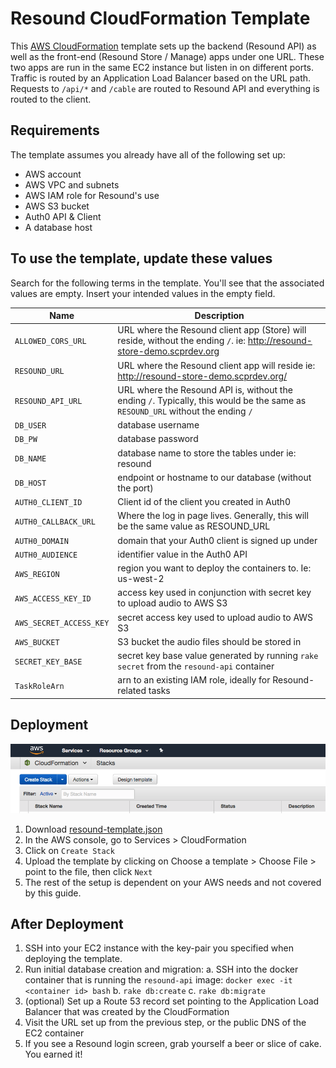 # Resound CloudFormation Template

This [AWS CloudFormation](http://docs.aws.amazon.com/AWSCloudFormation/latest/UserGuide/Welcome.html) template sets up the backend (Resound API) as well as the front-end (Resound Store / Manage) apps under one URL. These two apps are run in the same EC2 instance but listen in on different ports.  Traffic is routed by an Application Load Balancer based on the URL path.  Requests to `/api/*` and `/cable` are routed to Resound API and everything is routed to the client.


## Requirements

The template assumes you already have all of the following set up:
 
* AWS account
* AWS VPC and subnets
* AWS IAM role for Resound's use
* AWS S3 bucket
* Auth0 API & Client
* A database host


## To use the template, update these values
Search for the following terms in the template. You'll see that the associated values are empty.  Insert your intended values in the empty field.

| Name | Description |
| --- | --- |
| `ALLOWED_CORS_URL` | URL where the Resound client app (Store) will reside, without the ending `/`. ie: http://resound-store-demo.scprdev.org |
| `RESOUND_URL` | URL where the Resound client app will reside ie: http://resound-store-demo.scprdev.org/ |
| `RESOUND_API_URL` | URL where the Resound API is, without the ending `/`. Typically, this would be the same as `RESOUND_URL` without the ending `/` |
| `DB_USER` | database username |
| `DB_PW` | database password |
| `DB_NAME` | database name to store the tables under ie: resound |
| `DB_HOST` | endpoint or hostname to our database (without the port) |
| `AUTH0_CLIENT_ID` | Client id of the client you created in Auth0 |
| `AUTH0_CALLBACK_URL` | Where the log in page lives. Generally, this will be the same value as RESOUND_URL |
| `AUTH0_DOMAIN` | domain that your Auth0 client is signed up under |
| `AUTH0_AUDIENCE` | identifier value in the Auth0 API |
| `AWS_REGION` | region you want to deploy the containers to. Ie: us-west-2 |
| `AWS_ACCESS_KEY_ID` | access key used in conjunction with secret key to upload audio to AWS S3 |
| `AWS_SECRET_ACCESS_KEY` | secret access key used to upload audio to AWS S3 |
| `AWS_BUCKET` | S3 bucket the audio files should be stored in |
| `SECRET_KEY_BASE` | secret key base value generated by running `rake secret` from the `resound-api` container |
| `TaskRoleArn` | arn to an existing IAM role, ideally for Resound-related tasks |


## Deployment

![Create Stack in CloudFormation](assets/cloud-formation-create-stack.png)

1. Download [resound-template.json](resound-template.json)
1. In the AWS console, go to Services > CloudFormation
1. Click on `Create Stack`
1. Upload the template by clicking on Choose a template > Choose File > point to the file, then click `Next`
1. The rest of the setup is dependent on your AWS needs and not covered by this guide.


## After Deployment

1. SSH into your EC2 instance with the key-pair you specified when deploying the template.
1. Run initial database creation and migration:
    a. SSH into the docker container that is running the `resound-api` image:
        `docker exec -it <container id> bash`
    b. `rake db:create`
    c. `rake db:migrate`
1. (optional) Set up a Route 53 record set pointing to the Application Load Balancer that was created by the CloudFormation
1. Visit the URL set up from the previous step, or the public DNS of the EC2 container
1. If you see a Resound login screen, grab yourself a beer or slice of cake. You earned it!

